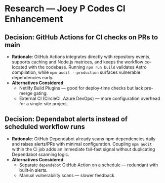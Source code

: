 # Research — Joey P Codes CI Enhancement

## Decision: GitHub Actions for CI checks on PRs to main
- **Rationale**: GitHub Actions integrates directly with repository events, supports caching and Node.js matrices, and keeps the workflow co-located with the codebase. Running `npm run build` validates Astro compilation, while `npm audit --production` surfaces vulnerable dependencies early.
- **Alternatives Considered**:
  - Netlify Build Plugins — good for deploy-time checks but lack pre-merge gating.
  - External CI (CircleCI, Azure DevOps) — more configuration overhead for a single-site project.

## Decision: Dependabot alerts instead of scheduled workflow runs
- **Rationale**: GitHub Dependabot already scans npm dependencies daily and raises alerts/PRs with minimal configuration. Coupling `npm audit` within the CI job adds an immediate fail-fast signal without duplicating Dependabot scanning logic.
- **Alternatives Considered**:
  - Separate `dependabot` GitHub Action on a schedule — redundant with built-in alerts.
  - Manual vulnerability scans — slower feedback.
